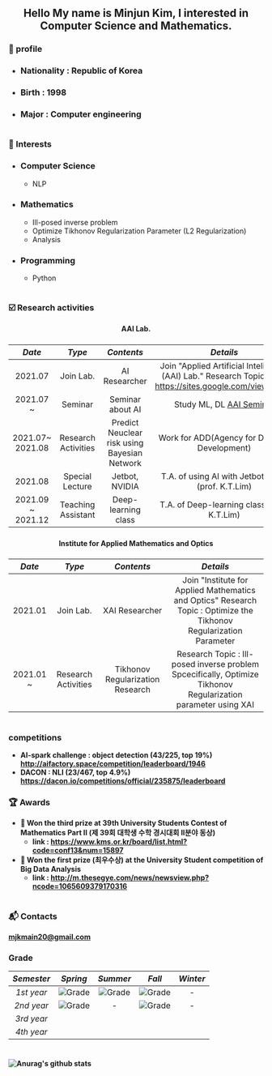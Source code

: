 <!-- ![header](https://capsule-render.vercel.app/api?type=slice&color=auto&height=150&section=header&text=mjkmain&fontSize=70) -->
<div align="center"><h2>
    Hello My name is Minjun Kim, I interested in Computer Science and Mathematics.
</div>



### :boy: profile
  * ### Nationality : Republic of Korea
  * ### Birth : 1998
  * ### Major : Computer engineering 
    
# 
    
### 🌟 Interests

- ### Computer Science
  * NLP

- ### Mathematics 
  * Ill-posed inverse problem
  * Optimize Tikhonov Regularization Parameter (L2 Regularization)
  * Analysis

- ### Programming
  * Python
# 
 ### ☑️ Research activities

<div align="center"><strong>
    AAI Lab. 
</div>
    
###
|     *Date*      |         *Type*        |          *Contents*         |   *Details* |
|:-------------:|:-------------------:|:-------------------------:|:----------:|
|  2021.07      | Join Lab.         |  AI Researcher | Join "Applied Artificial Inteligence (AAI) Lab."  Research Topic : NLP    https://sites.google.com/view/aailab |
|  2021.07 ~    | Seminar             | Seminar about AI | Study ML, DL [AAI Seminar](https://github.com/mjkmain/AAI-Seminar) | 
|  2021.07~ 2021.08 | Research Activities| Predict Neuclear risk using Bayesian Network | Work for ADD(Agency for Defense Development)                      |
|  2021.08      | Special Lecture    | Jetbot, NVIDIA             |  T.A. of using AI with Jetbot Class (prof. K.T.Lim)|
|  2021.09 ~ 2021.12| Teaching Assistant | Deep-learning class        | T.A. of Deep-learning class   (prof. K.T.Lim)|
###


<div align="center"><strong>
    Institute for Applied Mathematics and Optics
</div>

###
|     *Date*      |         *Type*        |          *Contents*         |   *Details* |
|:-------------:|:-------------------:|:-------------------------:|:----------:|
|  2021.01   | Join Lab.          |       XAI Researcher      | Join "Institute for Applied Mathematics and Optics"  Research Topic : Optimize the Tikhonov Regularization Parameter|
|2021.01 ~| Research Activities|       Tikhonov Regularization Research |  Research Topic : Ill-posed inverse problem  Spcecifically, Optimize Tikhonov Regularization parameter using XAI|

###
# 
### competitions
* AI-spark challenge : object detection (43/225, top 19%)  
    http://aifactory.space/competition/leaderboard/1946
* DACON : NLI (23/467, top 4.9%)  
    https://dacon.io/competitions/official/235875/leaderboard
###
### :trophy: Awards
  * 🥉 Won the third prize at 39th University Students Contest of Mathematics Part II (제 39회 대학생 수학 경시대회 II분야 동상)
    - link : https://www.kms.or.kr/board/list.html?code=conf13&num=15897
  * 🥇 Won the first prize (최우수상) at the University Student competition of Big Data Analysis 
    - link : http://m.thesegye.com/news/newsview.php?ncode=1065609379170316
###
# 
<!--
# 🌠 Tech Stacks

Techs that I've used at least once

![Stack](https://img.shields.io/badge/Python-3766AB?style=flat-square&logo=Python&logoColor=white)
![Stack](https://img.shields.io/badge/Java-007396?style=flat-square&logo=Java&logoColor=white)
![Stack](https://img.shields.io/badge/C++-00599C?style=flat-square&logo=C%2B%2B&logoColor=white)
![Stack](https://img.shields.io/badge/C-A8B9CC?style=flat-square&logo=C&logoColor=white)
![Stack](https://img.shields.io/badge/numpy-8977ad?style=flat-square&logo=numpy&logoColor=white)
![Stack](https://img.shields.io/badge/pandas-0080ff?style=flat-square&logo=pandas&logoColor=white)
![Stack](https://img.shields.io/badge/LaTeX-eee6c4?style=flat-square&logo=Latex&logoColor=black)

###
![Stack](https://img.shields.io/badge/TensorFlow-FFA500?style=flat-square&logo=TensorFlow&logoColor=white)
![Stack](https://img.shields.io/badge/PyTorch-FF4500?style=flat-square&logo=Pytorch&logoColor=white)
###
![Stack](https://img.shields.io/badge/jupyter-FF8C00?style=flat-square&logo=jupyter&logoColor=white)
![Stack](https://img.shields.io/badge/GoogleColab-FFD700?style=flat-square&logo=GoogleColab&logoColor=black)
![Stack](https://img.shields.io/badge/Slack-3e91b5?style=flat-square&logo=slack&logoColor=white)
![Stack](https://img.shields.io/badge/VisualStudio-4b0082?style=flat-square&logo=VisualStudio&logoColor=white)
![Stack](https://img.shields.io/badge/VisualStudioCode-4169e1?style=flat-square&logo=VisualStudioCode&logoColor=white)
![Stack](https://img.shields.io/badge/eclipse-191970?style=flat-square&logo=eclipse&logoColor=white)
![Stack](https://img.shields.io/badge/pycharm-AFEEEE?style=flat-square&logo=pycharm&logoColor=black)
###
![Top Langs](https://github-readme-stats.vercel.app/api/top-langs/?username=mjkmain&layout=compact&theme=tokyonight)
###
-->

### 📬 Contacts

mjkmain20@gmail.com
###
###

###
### Grade

|    *Semester*  |      *Spring*         |       *Summer*     |       *Fall*      |       *Winter*       |      
|:-------------:|:-------------------:|:-------------------:|:-------------------:|:-------------------:|
|    *1st year*    | ![Grade](https://img.shields.io/badge/grade-4.36%2F4.5-blue)| ![Grade](https://img.shields.io/badge/grade-4.5%2F4.5-blue)| ![Grade](https://img.shields.io/badge/grade-4.38%2F4.5-blue)| - |
|    *2nd year*    | ![Grade](https://img.shields.io/badge/grade-4.5%2F4.5-blue) | - | ![Grade](https://img.shields.io/badge/grade-4.5%2F4.5-blue)| - |
|    *3rd year*    |
|    *4th year*    |

# 


![Anurag's github stats](https://github-readme-stats.vercel.app/api?username=mjkmain&layout=compact&theme=tokyonight)
